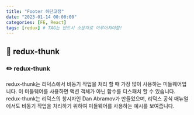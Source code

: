 ```yaml
---
title: "Footer 하단고정"
date: "2023-01-14 00:00:00"
categories: [FE, React]
tags: [redux] # TAG는 반드시 소문자로 이루어져야함!
---
```


## 📌 redux-thunk

### ✏️ redux-thunk

redux-thunk는 리덕스에서 비동기 작업을 처리 할 때 가장 많이 사용하는 미들웨어입니다. 이 미들웨어를 사용하면 액션 객체가 아닌 함수를 디스패치 할 수 있습니다. redux-thunk는 리덕스의 창시자인 Dan Abramov가 만들었으며, 리덕스 공식 매뉴얼에서도 비동기 작업을 처리하기 위하여 미들웨어를 사용하는 예시를 보여줍니다.
